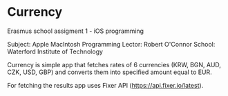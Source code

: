 # Currency
Erasmus school assigment 1 - iOS programming 

Subject: Apple MacIntosh Programming
Lector: Robert O'Connor
School: Waterford Institute of Technology



Currency is simple app that fetches rates of 6 currencies (KRW, BGN, AUD, CZK, USD, GBP) and converts them into specified amount equal to EUR.

For fetching the results app uses Fixer API (https://api.fixer.io/latest).

